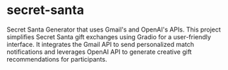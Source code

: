 # secret-santa
Secret Santa Generator that uses Gmail's and OpenAI's APIs. This project simplifies Secret Santa gift exchanges using Gradio for a user-friendly interface. It integrates the Gmail API to send personalized match notifications and leverages OpenAI API to generate creative gift recommendations for participants.
